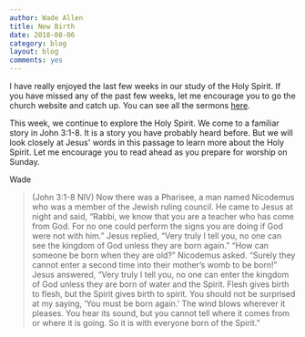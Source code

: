 ```yaml
---
author: Wade Allen
title: New Birth
date: 2018-08-06
category: blog
layout: blog
comments: yes
---
```

 
I have really enjoyed the last few weeks in our study of the Holy Spirit. If you have missed any of the past few weeks, let me encourage you to go the church website and catch up. You can see all the sermons [here](http://fbcmuncie.org/video).

This week, we continue to explore the Holy Spirit. We come to a familiar story in John 3:1-8. It is a story you have probably heard before. But we will look closely at Jesus' words in this passage to learn more about the Holy Spirit. Let me encourage you to read ahead as you prepare for worship on Sunday.

Wade


>(John 3:1-8 NIV) Now there was a Pharisee, a man named Nicodemus who was a member of the Jewish ruling council. He came to Jesus at night and said, “Rabbi, we know that you are a teacher who has come from God. For no one could perform the signs you are doing if God were not with him.” Jesus replied, “Very truly I tell you, no one can see the kingdom of God unless they are born again.” “How can someone be born when they are old?” Nicodemus asked. “Surely they cannot enter a second time into their mother’s womb to be born!” Jesus answered, “Very truly I tell you, no one can enter the kingdom of God unless they are born of water and the Spirit. Flesh gives birth to flesh, but the Spirit gives birth to spirit. You should not be surprised at my saying, ‘You must be born again.’ The wind blows wherever it pleases. You hear its sound, but you cannot tell where it comes from or where it is going. So it is with everyone born of the Spirit.”
 
